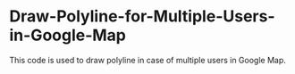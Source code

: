 # Draw-Polyline-for-Multiple-Users-in-Google-Map
This code is used to draw polyline in case of multiple users in Google Map.
